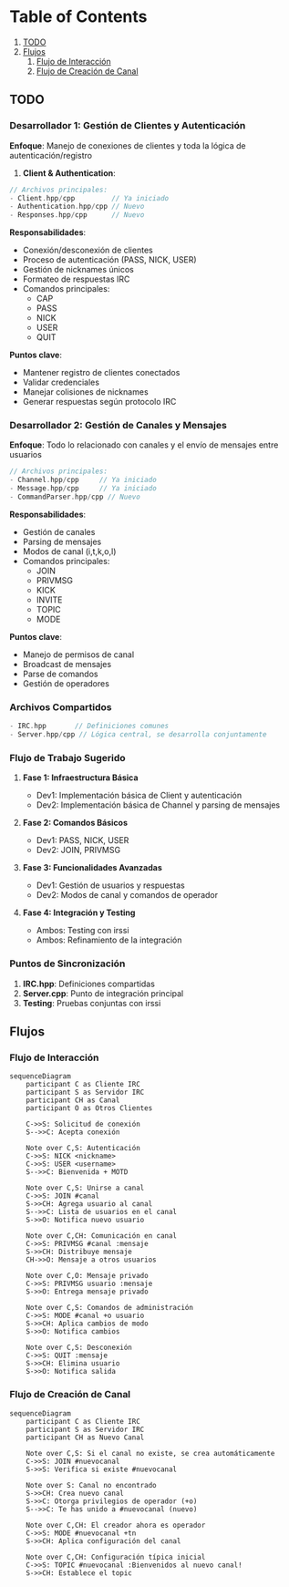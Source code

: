 # Table of Contents
1. [TODO](#todo)
2. [Flujos](#flujos)
	1. [Flujo de Interacción](#flujo-de-interacción)
	2. [Flujo de Creación de Canal](#flujo-de-creación-de-canal)

## TODO

### Desarrollador 1: Gestión de Clientes y Autenticación
**Enfoque**: Manejo de conexiones de clientes y toda la lógica de autenticación/registro

1. **Client & Authentication**:
```cpp
// Archivos principales:
- Client.hpp/cpp         // Ya iniciado
- Authentication.hpp/cpp // Nuevo
- Responses.hpp/cpp      // Nuevo
```

**Responsabilidades**:
- Conexión/desconexión de clientes
- Proceso de autenticación (PASS, NICK, USER)
- Gestión de nicknames únicos
- Formateo de respuestas IRC
- Comandos principales:
  * CAP
  * PASS
  * NICK
  * USER
  * QUIT

**Puntos clave**:
- Mantener registro de clientes conectados
- Validar credenciales
- Manejar colisiones de nicknames
- Generar respuestas según protocolo IRC

### Desarrollador 2: Gestión de Canales y Mensajes
**Enfoque**: Todo lo relacionado con canales y el envío de mensajes entre usuarios

```cpp
// Archivos principales:
- Channel.hpp/cpp     // Ya iniciado
- Message.hpp/cpp     // Ya iniciado
- CommandParser.hpp/cpp // Nuevo
```

**Responsabilidades**:
- Gestión de canales
- Parsing de mensajes
- Modos de canal (i,t,k,o,l)
- Comandos principales:
  * JOIN
  * PRIVMSG
  * KICK
  * INVITE
  * TOPIC
  * MODE

**Puntos clave**:
- Manejo de permisos de canal
- Broadcast de mensajes
- Parse de comandos
- Gestión de operadores

### Archivos Compartidos
```cpp
- IRC.hpp       // Definiciones comunes
- Server.hpp/cpp // Lógica central, se desarrolla conjuntamente
```

### Flujo de Trabajo Sugerido

1. **Fase 1: Infraestructura Básica**
   - Dev1: Implementación básica de Client y autenticación
   - Dev2: Implementación básica de Channel y parsing de mensajes

2. **Fase 2: Comandos Básicos**
   - Dev1: PASS, NICK, USER
   - Dev2: JOIN, PRIVMSG

3. **Fase 3: Funcionalidades Avanzadas**
   - Dev1: Gestión de usuarios y respuestas
   - Dev2: Modos de canal y comandos de operador

4. **Fase 4: Integración y Testing**
   - Ambos: Testing con irssi
   - Ambos: Refinamiento de la integración

### Puntos de Sincronización
1. **IRC.hpp**: Definiciones compartidas
2. **Server.cpp**: Punto de integración principal
3. **Testing**: Pruebas conjuntas con irssi

## Flujos

### Flujo de Interacción

```mermaid
sequenceDiagram
    participant C as Cliente IRC
    participant S as Servidor IRC
    participant CH as Canal
    participant O as Otros Clientes

    C->>S: Solicitud de conexión
    S-->>C: Acepta conexión
    
    Note over C,S: Autenticación
    C->>S: NICK <nickname>
    C->>S: USER <username>
    S-->>C: Bienvenida + MOTD

    Note over C,S: Unirse a canal
    C->>S: JOIN #canal
    S->>CH: Agrega usuario al canal
    S-->>C: Lista de usuarios en el canal
    S->>O: Notifica nuevo usuario
    
    Note over C,CH: Comunicación en canal
    C->>S: PRIVMSG #canal :mensaje
    S->>CH: Distribuye mensaje
    CH->>O: Mensaje a otros usuarios
    
    Note over C,O: Mensaje privado
    C->>S: PRIVMSG usuario :mensaje
    S->>O: Entrega mensaje privado
    
    Note over C,S: Comandos de administración
    C->>S: MODE #canal +o usuario
    S->>CH: Aplica cambios de modo
    S->>O: Notifica cambios
    
    Note over C,S: Desconexión
    C->>S: QUIT :mensaje
    S->>CH: Elimina usuario
    S->>O: Notifica salida
```

### Flujo de Creación de Canal

```mermaid
sequenceDiagram
    participant C as Cliente IRC
    participant S as Servidor IRC
    participant CH as Nuevo Canal
    
    Note over C,S: Si el canal no existe, se crea automáticamente
    C->>S: JOIN #nuevocanal
    S->>S: Verifica si existe #nuevocanal
    
    Note over S: Canal no encontrado
    S->>CH: Crea nuevo canal
    S->>C: Otorga privilegios de operador (+o)
    S-->>C: Te has unido a #nuevocanal (nuevo)
    
    Note over C,CH: El creador ahora es operador
    C->>S: MODE #nuevocanal +tn
    S->>CH: Aplica configuración del canal
    
    Note over C,CH: Configuración típica inicial
    C->>S: TOPIC #nuevocanal :Bienvenidos al nuevo canal!
    S->>CH: Establece el topic
```